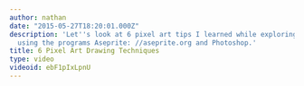 ```yaml
---
author: nathan
date: "2015-05-27T18:20:01.000Z"
description: 'Let''s look at 6 pixel art tips I learned while exploring pixel art,
  using the programs Aseprite: //aseprite.org and Photoshop.'
title: 6 Pixel Art Drawing Techniques
type: video
videoid: ebF1pIxLpnU
---
```


